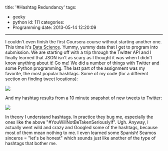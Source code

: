 title: '#Hashtag Redundancy'
tags:
  - geeky
  - python
id: 111
categories:
  - Programming
date: 2013-05-14 12:20:09
---

I couldn't even finish the first Coursera course without starting another one. This time it's [Data Science](https://www.coursera.org/course/datasci). Yummy, yummy data that I get to program into submission. We are starting off with a trip through the Twitter API and I finally learned that JSON isn't as scary as I thought it was when I didn't know anything about it! Go me! We did a number of things with Twitter and some Python programming. The last part of the assignment was my favorite, the most popular hashtags. Some of my code (for a different section on finding tweet locations):

![](http://res.cloudinary.com/leaena/image/upload/v1391709155/pythontweet_aklgcd.png)

And my hashtag results from a 10 minute snapshot of new tweets to Twitter:

![](http://res.cloudinary.com/leaena/image/upload/v1391709162/toptenoutput_zipz5q.png)

In theory I understand hashtags. In practice they bug me, especially the ones like the above "#YouWillNotBeTakenSeriouslyIf". Ugh. Anyway, I actually went wild and crazy and Googled some of the hashtags, because most of them mean nothing to me. I even learned some Spanish! Seamos sinceros = "let's be honest" which sounds just like another of the type of hashtags that bother me.